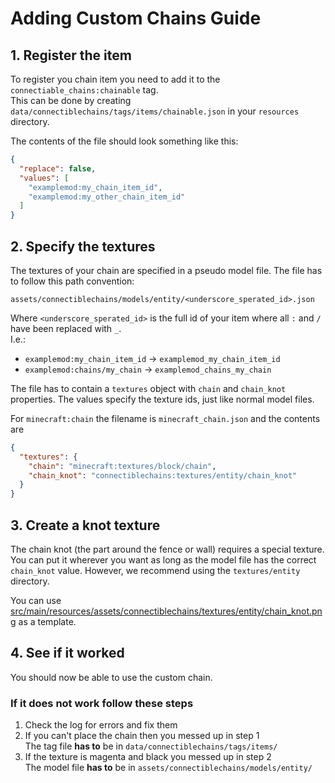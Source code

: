 # Adding Custom Chains Guide

## 1. Register the item

To register you chain item you need to add it to the `connectiable_chains:chainable` tag.  
This can be done by creating `data/connectiblechains/tags/items/chainable.json` in your `resources` directory.

The contents of the file should look something like this:
```json
{
  "replace": false,
  "values": [
    "examplemod:my_chain_item_id",
    "examplemod:my_other_chain_item_id"
  ]
}
```

## 2. Specify the textures

The textures of your chain are specified in a pseudo model file.
The file has to follow this path convention: 
```
assets/connectiblechains/models/entity/<underscore_sperated_id>.json
```
Where `<underscore_sperated_id>` is the full id of your item where all `:` and `/` have been replaced with `_`.  
I.e.: 
- `examplemod:my_chain_item_id` -> `examplemod_my_chain_item_id`
- `examplemod:chains/my_chain` -> `examplemod_chains_my_chain`

The file has to contain a `textures` object with `chain` and `chain_knot` properties. 
The values specify the texture ids, just like normal model files.

For `minecraft:chain` the filename is `minecraft_chain.json` and the contents are
```json
{
  "textures": {
    "chain": "minecraft:textures/block/chain",
    "chain_knot": "connectiblechains:textures/entity/chain_knot"
  }
}
```

## 3. Create a knot texture

The chain knot (the part around the fence or wall) requires a special texture. 
You can put it wherever you want as long as the model file has the correct `chain_knot` value.
However, we recommend using the `textures/entity` directory.

You can use [src/main/resources/assets/connectiblechains/textures/entity/chain_knot.png](src/main/resources/assets/connectiblechains/textures/entity/chain_knot.png) as a template.

## 4. See if it worked

You should now be able to use the custom chain. 

### If it does not work follow these steps

1. Check the log for errors and fix them
2. If you can't place the chain then you messed up in step 1  
   The tag file **has to** be in `data/connectiblechains/tags/items/`
3. If the texture is magenta and black you messed up in step 2  
   The model file **has to** be in `assets/connectiblechains/models/entity/`